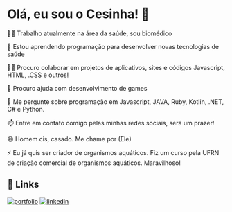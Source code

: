 
# Olá, eu sou o Cesinha! 👋


👩‍💻 Trabalho atualmente na área da saúde, sou biomédico

🧠 Estou aprendendo programação para desenvolver novas tecnologias de saúde

👯‍♀️ Procuro colaborar em projetos de aplicativos, sites e códigos Javascript, HTML, .CSS e outros!

🤔 Procuro ajuda com desenvolvimento de games

💬 Me pergunte sobre programação em Javascript, JAVA, Ruby, Kotlin, .NET, C# e Python.

📫 Entre em contato comigo pelas minhas redes sociais, será um prazer!

😄 Homem cis, casado. Me chame por (Ele)

⚡️ Eu já quis ser criador de organismos aquáticos. Fiz um curso pela UFRN de criação comercial de organismos aquáticos. Maravilhoso!


## 🔗 Links
[![portfolio](https://img.shields.io/badge/my_portfolio-000?style=for-the-badge&logo=ko-fi&logoColor=white)](https://github.com/Vieirini)
[![linkedin](https://img.shields.io/badge/linkedin-0A66C2?style=for-the-badge&logo=linkedin&logoColor=white)](https://www.linkedin.com/in/cesar-v-259461115/)
